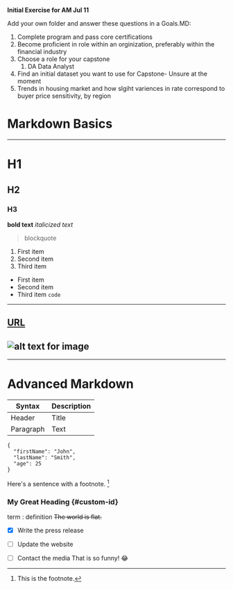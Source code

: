 **Initial Exercise for AM Jul 11**

Add your own folder and answer these questions in a Goals.MD:

1. Complete program and pass core certifications
1. Become proficient in role within an orginization, preferably within the financial industry
1. Choose a role for your capstone
   1. DA Data Analyst
1. Find an initial dataset you want to use for Capstone- Unsure at the moment
1. Trends in housing market and how slgiht variences in rate correspond to buyer price sensitivity, by region



# Markdown Basics
---
# H1
## H2
### H3
**bold text**
*italicized text*
> blockquote
1. First item
2. Second item
3. Third item
- First item
- Second item
- Third item
`code`
---
[URL](https://www.example.com)
---
![alt text for image](image.jpg)
---
---
 

# Advanced  Markdown
| Syntax | Description |
| ----------- | ----------- |
| Header | Title |
| Paragraph | Text |
```
{
  "firstName": "John",
  "lastName": "Smith",
  "age": 25
}
```
Here's a sentence with a footnote. [^1]

[^1]: This is the footnote.
### My Great Heading {#custom-id}
term
: definition
~~The world is flat.~~
- [x] Write the press release
- [ ] Update the website
- [ ] Contact the media
That is so funny! :joy:

